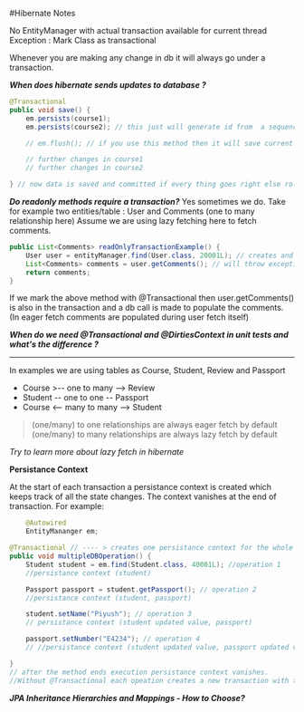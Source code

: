 #Hibernate Notes

No EntityManager with actual transaction available for current thread Exception : Mark Class as transactional

Whenever you are making any change in db it will always go under a transaction.

***When does hibernate sends updates to database ?***

```Java
@Transactional
public void save() {
    em.persists(course1);
    em.persists(course2); // this just will generate id from  a sequence and data is not inserted in db at this moment

    // em.flush(); // if you use this method then it will save current state of course1 and course2 to db but not commit. Commit will always be at the end.

    // further changes in course1
    // further changes in course2

} // now data is saved and committed if every thing goes right else rollback
```

***Do readonly methods require a transaction?***
Yes sometimes we do. Take for example two entities/table : User and Comments (one to many relationship here)
Assume we are using lazy fetching here to fetch comments.

```Java
public List<Comments> readOnlyTransactionExample() {
    User user = entityManager.find(User.class, 20001L); // creates and ends one transaction here
    List<Comments> comments = user.getComments(); // will throw exception related to invalid session as no transaction exists
    return comments;
}
```
If we mark the above method with @Transactional then user.getComments() is also in the transaction and a db call is made to
populate the comments. (In eager fetch comments are populated during user fetch itself)

***When do we need @Transactional and @DirtiesContext in unit tests and what's the difference ?***

----------
In examples we are using tables as Course, Student, Review and Passport
- Course >-- one to many --> Review
- Student -- one to one -- Passport
- Course <-- many to many --> Student

> (one/many) to one relationships are always eager fetch by default
> (one/many) to many relationships are always lazy fetch by default

*Try to learn more about lazy fetch in hibernate*

**Persistance Context**

At the start of each transaction a persistance context is created which keeps track of all the state changes.
The context vanishes at the end of transaction. For example:

```Java
    @Autowired
    EntityMananger em;

@Transactional // ---- > creates one persistance context for the whole method. This is equivalent to a session.
public void multipleDBOperation() {
    Student student = em.find(Student.class, 40001L); //operation 1
    //persistance context (student)

    Passport passport = student.getPassport(); // operation 2
    //persistance context (student, passport)

    student.setName("Piyush"); // operation 3
    // persistance context (student updated value, passport)

    passport.setNumber("E4234"); // operation 4
    // //persistance context (student updated value, passport updated value)

}
// after the method ends execution persistance context vanishes.
//Without @Transactional each opeation creates a new transaction with their own persistance context which vanishes after each individual operation.
```

***JPA Inheritance Hierarchies and Mappings - How to Choose?***

















